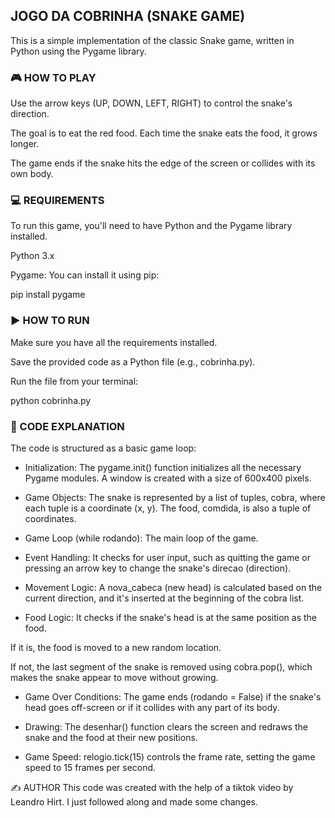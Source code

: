 ## JOGO DA COBRINHA (SNAKE GAME)
This is a simple implementation of the classic Snake game, written in Python using the Pygame library.

### 🎮 HOW TO PLAY
Use the arrow keys (UP, DOWN, LEFT, RIGHT) to control the snake's direction.

The goal is to eat the red food. Each time the snake eats the food, it grows longer.

The game ends if the snake hits the edge of the screen or collides with its own body.

### 💻 REQUIREMENTS
To run this game, you'll need to have Python and the Pygame library installed.

Python 3.x

Pygame: You can install it using pip:

pip install pygame

### ▶️ HOW TO RUN
Make sure you have all the requirements installed.

Save the provided code as a Python file (e.g., cobrinha.py).

Run the file from your terminal:

python cobrinha.py

### 🧠 CODE EXPLANATION
The code is structured as a basic game loop:

- Initialization: The pygame.init() function initializes all the necessary Pygame modules. A window is created with a size of 600x400 pixels.

- Game Objects: The snake is represented by a list of tuples, cobra, where each tuple is a coordinate (x, y). The food, comdida, is also a tuple of coordinates.

- Game Loop (while rodando): The main loop of the game.

- Event Handling: It checks for user input, such as quitting the game or pressing an arrow key to change the snake's direcao (direction).

- Movement Logic: A nova_cabeca (new head) is calculated based on the current direction, and it's inserted at the beginning of the cobra list.

- Food Logic: It checks if the snake's head is at the same position as the food.

If it is, the food is moved to a new random location.

If not, the last segment of the snake is removed using cobra.pop(), which makes the snake appear to move without growing.

- Game Over Conditions: The game ends (rodando = False) if the snake's head goes off-screen or if it collides with any part of its body.

- Drawing: The desenhar() function clears the screen and redraws the snake and the food at their new positions.

- Game Speed: relogio.tick(15) controls the frame rate, setting the game speed to 15 frames per second.

✍️ AUTHOR
This code was created with the help of a tiktok video by Leandro Hirt. I just followed along and made some changes.
